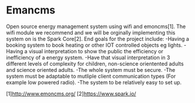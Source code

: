 # Emancms
Open source energy management system using wifi and emoncms[1]. The wifi module we recommend and we will be orginally implementing this system on is the Spark Core[2]. End goals for the project include:
-Having a booking system to book heating or other IOT controlled objects eg lights.
-Having a visual interpretation to show the public the efficiency or inefficiency of a energy system.
-Have that visual interpretation in 3 different levels of complexity for children, non-science orientented adults and science oriented adults.
-The whole system must be secure.
-The system must be adaptable to mutliple client communication types (For example low powered radio).
-The system to be relatively easy to set up.




[1]http://www.emoncms.org/
[2]https://www.spark.io/
